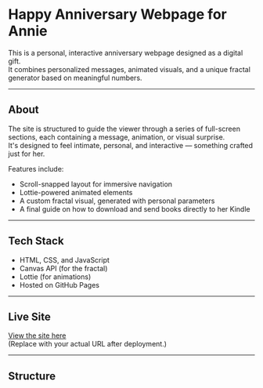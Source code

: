 # Happy Anniversary Webpage for Annie

This is a personal, interactive anniversary webpage designed as a digital gift.  
It combines personalized messages, animated visuals, and a unique fractal generator based on meaningful numbers.

---

## About

The site is structured to guide the viewer through a series of full-screen sections, each containing a message, animation, or visual surprise.  
It's designed to feel intimate, personal, and interactive — something crafted just for her.

Features include:

- Scroll-snapped layout for immersive navigation
- Lottie-powered animated elements
- A custom fractal visual, generated with personal parameters
- A final guide on how to download and send books directly to her Kindle

---

## Tech Stack

- HTML, CSS, and JavaScript
- Canvas API (for the fractal)
- Lottie (for animations)
- Hosted on GitHub Pages

---

## Live Site

[View the site here](https://yourusername.github.io/anniversary-site)  
(Replace with your actual URL after deployment.)

---

## Structure

